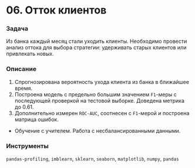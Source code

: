 # 06. Отток клиентов

### Задача

Из банка каждый месяц стали уходить клиенты. Необходимо провести анализ оттока для выбора стратегии: удерживать старых клиентов или привлекать новых.

### Описание

1. Спрогнозирована вероятность ухода клиента из банка в ближайшее время.
2. Построена модель с предельно большим значением `F1`-меры с последующей проверкой на тестовой выборке. Доведена метрика до 0.61. 
3. Дополнительно измерен `ROC-AUC`, соотнесен с `F1`-мерой и построена матрица ошибок.
* Обучение с учителем. Работа с несбалансированными данными.

### Инструменты
`pandas-profiling`, `imblearn`, `sklearn`, `seaborn`, `matplotlib`, `numpy`, `pandas`
